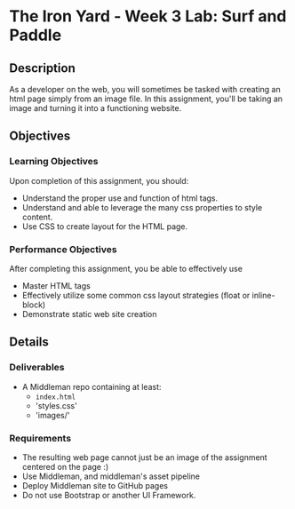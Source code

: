 # The Iron Yard - Week 3 Lab: Surf and Paddle

## Description
As a developer on the web, you will sometimes be tasked with creating an html page simply from an image file.  In this assignment, you&#x27;ll be taking an image and turning it into a functioning website.

## Objectives

### Learning Objectives

Upon completion of this assignment, you should:

* Understand the proper use and function of html tags.
* Understand and able to leverage the many css properties to style content.
* Use CSS to create layout for the HTML page.


### Performance Objectives

After completing this assignment, you be able to effectively use

* Master HTML tags
* Effectively utilize some common css layout strategies (float or inline-block)
* Demonstrate static web site creation


## Details

### Deliverables

* A Middleman repo containing at least:
  * `index.html`
  * 'styles.css'
  * 'images/'



### Requirements

* The resulting web page cannot just be an image of the assignment centered on the page :)
* Use Middleman, and middleman's asset pipeline
* Deploy Middleman site to GitHub pages
* Do not use Bootstrap or another UI Framework.
